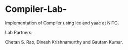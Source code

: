 Compiler-Lab-
=============


 Implementation of Compiler using lex and yaac at NITC.
 
 Lab Partners:   
 
 Chetan S. Rao, Dinesh Krishnamurthy and Gautam Kumar.

